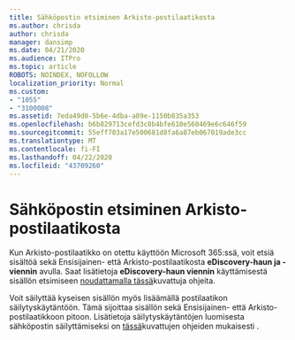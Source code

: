 ```yaml
---
title: Sähköpostin etsiminen Arkisto-postilaatikosta
ms.author: chrisda
author: chrisda
manager: dansimp
ms.date: 04/21/2020
ms.audience: ITPro
ms.topic: article
ROBOTS: NOINDEX, NOFOLLOW
localization_priority: Normal
ms.custom:
- "1055"
- "3100008"
ms.assetid: 7eda49d0-5b6e-4dba-a89e-1150b835a353
ms.openlocfilehash: b6b829713cefd3c8b4bfe610e560469e6c646f59
ms.sourcegitcommit: 55eff703a17e500681d8fa6a87eb067019ade3cc
ms.translationtype: MT
ms.contentlocale: fi-FI
ms.lasthandoff: 04/22/2020
ms.locfileid: "43709260"
---
```

# <a name="search-for-email-in-the-archive-mailbox"></a>Sähköpostin etsiminen Arkisto-postilaatikosta

Kun Arkisto-postilaatikko on otettu käyttöön Microsoft 365:ssä, voit etsiä sisältöä sekä Ensisijainen- että Arkisto-postilaatikosta **eDiscovery-haun ja -viennin** avulla. Saat lisätietoja **eDiscovery-haun viennin** käyttämisestä sisällön etsimiseen [noudattamalla tässä](https://docs.microsoft.com/office365/securitycompliance/export-search-results)kuvattuja ohjeita.
  
Voit säilyttää kyseisen sisällön myös lisäämällä postilaatikon säilytyskäytäntöön. Tämä sijoittaa sisällön sekä Ensisijainen- että Arkisto-postilaatikkoon pitoon. Lisätietoja säilytyskäytäntöjen luomisesta sähköpostin säilyttämiseksi on [tässä](https://docs.microsoft.com/Office365/securitycompliance/retention-policies)kuvattujen ohjeiden mukaisesti .
  